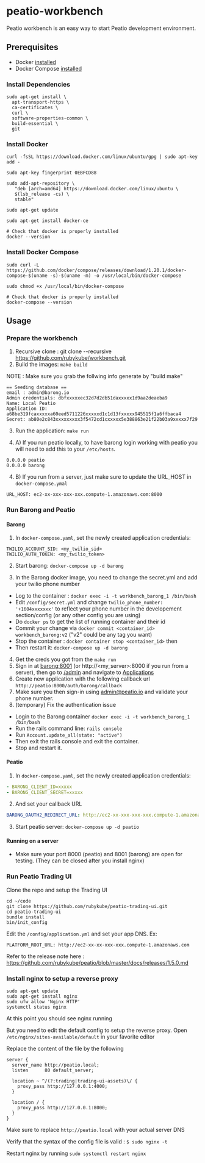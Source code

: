 # peatio-workbench

Peatio workbench is an easy way to start Peatio development environment.

## Prerequisites

- Docker [installed](https://docs.docker.com/engine/installation/)
- Docker Compose [installed](https://docs.docker.com/compose/install/)


### Install Dependencies

```
sudo apt-get install \
  apt-transport-https \
  ca-certificates \
  curl \
  software-properties-common \
  build-essential \
  git
```


### Install Docker

```
curl -fsSL https://download.docker.com/linux/ubuntu/gpg | sudo apt-key add -

sudo apt-key fingerprint 0EBFCD88

sudo add-apt-repository \
   "deb [arch=amd64] https://download.docker.com/linux/ubuntu \
   $(lsb_release -cs) \
   stable"

sudo apt-get update

sudo apt-get install docker-ce

# Check that docker is properly installed
docker --version 
```


### Install Docker Compose

```
sudo curl -L https://github.com/docker/compose/releases/download/1.20.1/docker-compose-$(uname -s)-$(uname -m) -o /usr/local/bin/docker-compose

sudo chmod +x /usr/local/bin/docker-compose

# Check that docker is properly installed
docker-compose --version
```




## Usage

### Prepare the workbench

1. Recursive clone : git clone --recursive https://github.com/rubykube/workbench.git
2. Build the images: `make build`

NOTE : Make sure you grab the follwing info generate by "build make"

```
== Seeding database ==
email : admin@barong.io
Admin credentials: dbfxxxxxec32d7d2db51daxxxxx1d9aa2deaeba9
Name: Local Peatio
Application ID: a68be319fcaxxxxxa60eed5711226xxxxxd1c1d13fxxxxx945515f1a6ffbaca4
Secret: ab80e2c843xxxxxxxxx3f5472cd1cxxxxx5e388863e21f22b03a9xxxxx7f29
```
3. Run the application: `make run`

4. A) If you run peatio locally, to have barong login working with peatio you will need to add this to your `/etc/hosts`. 

```
0.0.0.0 peatio
0.0.0.0 barong
```

4. B) If you run from a server, just make sure to update the URL_HOST in `docker-compose.ymal` 

```
URL_HOST: ec2-xx-xxx-xxx-xxx.compute-1.amazonaws.com:8000
```





### Run Barong and Peatio

#### Barong

1. In `docker-compose.yaml`, set the newly created application credentials:

```
TWILIO_ACCOUNT_SID: <my_twilio_sid>
TWILIO_AUTH_TOKEN: <my_twilio_token>
```

2. Start barong: `docker-compose up -d barong`

3. In the Barong docker image, you need to change the secret.yml and add your twilio phone number 
- Log to the container : `docker exec -i -t workbench_barong_1 /bin/bash`
- Edit `/config/secret.yml` and change `twilio_phone_number: '+1604xxxxxxx'` to reflect your phone number in the developement section/config (or any other config you are using)
- Do `docker ps` to get the list of running container and their id
- Commit your change via `docker commit <container_id> workbench_barong:v2` ("v2" could be any tag you want)
- Stop the container : `docker container stop <container_id>` then 
- Then restart it: `docker-compose up -d barong`


4. Get the creds you got from the `make run`
3. Sign in at [barong:8001](http://barong:8001) (or http://<my_server>:8000 if you run from a server), then go to [/admin](http://barong:8001/admin)
   and navigate to [Applications](http://barong:8001/oauth/applications)
4. Create new application with the following callback url `http://peatio:8000/auth/barong/callback`
5. Make sure you then sign-in using admin@peatio.io and validate your phone number.
6. (temporary) Fix the authentication issue
  - Login to the Barong container `docker exec -i -t workbench_barong_1 /bin/bash`
  - Run the rails command line: `rails console`
  - Run `Account.update_all(state: "active")`
  - Then exit the rails console and exit the container.
  - Stop and restart it.

#### Peatio

1. In `docker-compose.yaml`, set the newly created application credentials:

```yaml
- BARONG_CLIENT_ID=xxxxx
- BARONG_CLIENT_SECRET=xxxxx
```

2. And set your callback URL

```yaml
BARONG_OAUTH2_REDIRECT_URL: http://ec2-xx-xxx-xxx-xxx.compute-1.amazonaws.com:8000/auth/barong/callback
```

3. Start peatio server: `docker-compose up -d peatio`


#### Running on a server

- Make sure your port 8000 (peatio) and 8001 (barong) are open for testing.  (They can be closed after you install nginx)



### Run Peatio Trading UI

Clone the repo and setup the Trading UI

```shell
cd ~/code
git clone https://github.com/rubykube/peatio-trading-ui.git
cd peatio-trading-ui
bundle install
bin/init_config
```

Edit the `/config/application.yml` and set your app DNS.  Ex: 

```shell
PLATFORM_ROOT_URL: http://ec2-xx-xx-xxx-xxx.compute-1.amazonaws.com
```

Refer to the release note here : https://github.com/rubykube/peatio/blob/master/docs/releases/1.5.0.md





### Install nginx to setup a reverse proxy

```
sudo apt-get update
sudo apt-get install nginx
sudo ufw allow 'Nginx HTTP'
systemctl status nginx

```
At this point you should see nginx running

But you need to edit the default config to setup the reverse proxy.
Open `/etc/nginx/sites-available/default` in your favorite editor

Replace the content of the file by the following

```
server {
  server_name http://peatio.local;
  listen      80 default_server;

  location ~ ^/(?:trading|trading-ui-assets)\/ {
    proxy_pass http://127.0.0.1:4000;
  }

  location / {
    proxy_pass http://127.0.0.1:8000;
  }
}
```

Make sure to replace `http://peatio.local` with your actual server DNS

Verify that the syntax of the config file is valid : `$ sudo nginx -t`

Restart nginx by running `sudo systemctl restart nginx`




